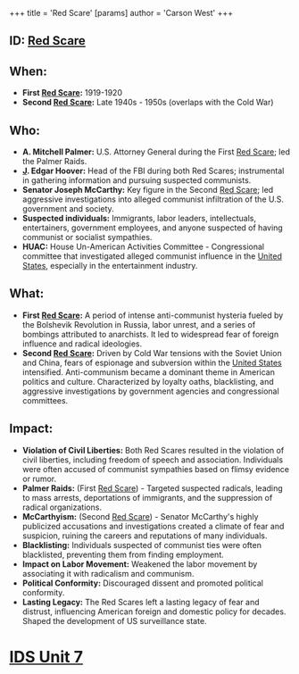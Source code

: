 +++
 title = 'Red Scare'
[params]
	author = 'Carson West'
+++
## ID: [Red Scare](./../red-scare/)

## When:
* **First [Red Scare](./../red-scare/):** 1919-1920
* **Second [Red Scare](./../red-scare/):** Late 1940s - 1950s (overlaps with the Cold War)

## Who:
* **A. Mitchell Palmer:** U.S. Attorney General during the First [Red Scare](./../red-scare/); led the Palmer Raids.
* **[J](./../j/). Edgar Hoover:** Head of the FBI during both Red Scares; instrumental in gathering information and pursuing suspected communists.
* **Senator Joseph McCarthy:** Key figure in the Second [Red Scare](./../red-scare/); led aggressive investigations into alleged communist infiltration of the U.S. government and society.
* **Suspected individuals:** Immigrants, labor leaders, intellectuals, entertainers, government employees, and anyone suspected of having communist or socialist sympathies.
* **HUAC:** House Un-American Activities Committee - Congressional committee that investigated alleged communist influence in the [United States](./../united-states/), especially in the entertainment industry.

## What:
* **First [Red Scare](./../red-scare/):**  A period of intense anti-communist hysteria fueled by the Bolshevik Revolution in Russia, labor unrest, and a series of bombings attributed to anarchists. It led to widespread fear of foreign influence and radical ideologies.
* **Second [Red Scare](./../red-scare/):**  Driven by Cold War tensions with the Soviet Union and China, fears of espionage and subversion within the [United States](./../united-states/) intensified. Anti-communism became a dominant theme in American politics and culture.  Characterized by loyalty oaths, blacklisting, and aggressive investigations by government agencies and congressional committees.

## Impact:
* **Violation of Civil Liberties:**  Both Red Scares resulted in the violation of civil liberties, including freedom of speech and association.  Individuals were often accused of communist sympathies based on flimsy evidence or rumor.
* **Palmer Raids:** (First [Red Scare](./../red-scare/)) - Targeted suspected radicals, leading to mass arrests, deportations of immigrants, and the suppression of radical organizations.
* **McCarthyism:** (Second [Red Scare](./../red-scare/)) - Senator McCarthy's highly publicized accusations and investigations created a climate of fear and suspicion, ruining the careers and reputations of many individuals.
* **Blacklisting:**  Individuals suspected of communist ties were often blacklisted, preventing them from finding employment.
* **Impact on Labor Movement:**  Weakened the labor movement by associating it with radicalism and communism.
* **Political Conformity:** Discouraged dissent and promoted political conformity.
* **Lasting Legacy:** The Red Scares left a lasting legacy of fear and distrust, influencing American foreign and domestic policy for decades. Shaped the development of US surveillance state.

# [IDS Unit 7](./../ids-unit-7/)